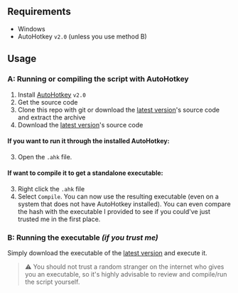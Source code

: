 ## Requirements
- Windows
- AutoHotkey `v2.0` (unless you use method B)

## Usage
### A: Running or compiling the script with AutoHotkey
1. Install [AutoHotkey](https://www.autohotkey.com/) `v2.0`
2. Get the source code
3. Clone this repo with git or download the [latest version](https://github.com/moritztim/BPMIntroSkip/releases/latest)'s source code and extract the archive
2. Download the [latest version]()'s source code
#### If you want to run it through the installed AutoHotkey:
3. Open the `.ahk` file.
#### If want to compile it to get a standalone executable:
3. Right click the `.ahk` file
4. Select `Compile`.
You can now use the resulting executable (even on a system that does not have AutoHotkey installed).
You can even compare the hash with the executable I provided to see if you could've just trusted me in the first place.
### B: Running the executable *(if you trust me)*
Simply download the executable of the [latest version](https://github.com/moritztim/BPMIntroSkip/releases/latest) and execute it.
> ⚠️ You should not trust a random stranger on the internet who gives you an executable, so it's highly advisable to review and compile/run the script yourself.
